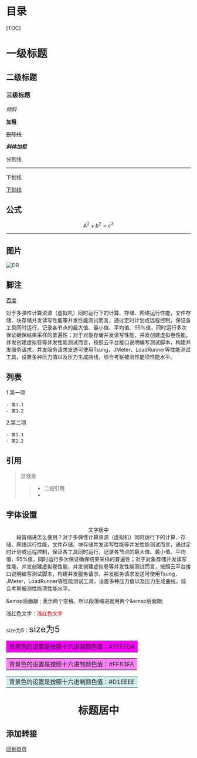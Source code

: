 

# 目录

[TOC]

<a id ="head"/>

#                                                            一级标题                       





##                                  二级标题





###                                 三级标题



*倾斜*



**加粗**



~~删除线~~



***斜体加粗***



分割线

----------



 下划线

<u>下划线</u>











## 公式

$$
A^2 + b^2 = c^3
$$

----

## 图片



![DR](C:\Users\Administrator\Desktop\dr.png)



## 脚注






[百度](www.baidu.com)





对于多弹性计算资源（虚拟机）同时运行下的计算、存储、网络运行性能，文件存储、块存储并发读写性能等并发性能测试而言，通过定时计划或远程控制，保证各工具同时运行，记录各节点的最大值、最小值、平均值、95%值，同时运行多次保证确保结果采样的普遍性；对于对象存储并发读写性能，并发创建虚拟卷性能，并发创建虚拟卷等并发性能测试而言，按照云平台接口说明编写测试脚本，构建并发服务请求，并发服务请求发送可使用Tsung，JMeter，LoadRunner等性能测试工具，设置多种压力值以及压力生成曲线，综合考察被测性能项性能水平。



## 列表

1.第一项

	- 第1.1
	- 第1.2

2.第二项

	- 第2.1
	- 第2.2



## 引用

> 这就是
>
> >
> >
> >- 二级引用
> >- 

## 字体设置

<center>文字居中</center>
&emsp;&emsp;段首缩进怎么使用？对于多弹性计算资源（虚拟机）同时运行下的计算、存储、网络运行性能，文件存储、块存储并发读写性能等并发性能测试而言，通过定时计划或远程控制，保证各工具同时运行，记录各节点的最大值、最小值、平均值、95%值，同时运行多次保证确保结果采样的普遍性；对于对象存储并发读写性能，并发创建虚拟卷性能，并发创建虚拟卷等并发性能测试而言，按照云平台接口说明编写测试脚本，构建并发服务请求，并发服务请求发送可使用Tsung，JMeter，LoadRunner等性能测试工具，设置多种压力值以及压力生成曲线，综合考察被测性能项性能水平。

&emsp后面跟 ; 表示两个空格。所以段落缩进就用两个&emsp后面跟;




浅红色文字：<font color="#dd0000">浅红色文字</font>


size为5：<font size="5">size为5</font>




<table><tr><td bgcolor=#FF00FF>背景色的设置是按照十六进制颜色值：#7FFFD4</td></tr></table>
<table><tr><td bgcolor=#FF83FA>背景色的设置是按照十六进制颜色值：#FF83FA</td></tr></table>
<table><tr><td bgcolor=#D1EEEE>背景色的设置是按照十六进制颜色值：#D1EEEE</td></tr></table>
<h1 align = "center">标题居中</h1><table>


## 添加转接

<a href="#head">回到首页</a>











